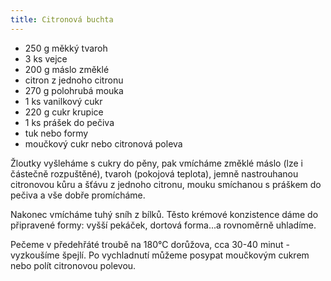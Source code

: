 ```yaml
---
title: Citronová buchta
---
```


* 250 g měkký tvaroh 
* 3 ks vejce 
* 200 g máslo změklé 
* citron z jednoho citronu 
* 270 g polohrubá mouka 
* 1 ks vanilkový cukr 
* 220 g cukr krupice 
* 1 ks prášek do pečiva 
* tuk nebo formy 
* moučkový cukr nebo citronová poleva

Žloutky vyšleháme s cukry do pěny, pak vmícháme změklé máslo (lze i částečně rozpuštěné), tvaroh (pokojová teplota), 
jemně nastrouhanou citronovou kůru a šťávu z jednoho citronu, mouku smíchanou s práškem do pečiva a vše dobře promícháme.

Nakonec vmícháme tuhý sníh z bílků. Těsto krémové konzistence dáme do připravené formy: vyšší pekáček, dortová forma...a rovnoměrně uhladíme.

Pečeme v předehřáté troubě na 180°C dorůžova, cca 30-40 minut - vyzkoušíme špejlí. Po vychladnutí můžeme posypat moučkovým cukrem nebo polít citronovou polevou.